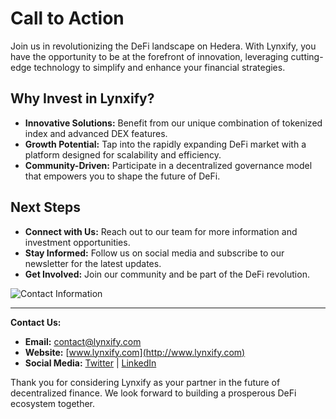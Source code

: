# Call to Action

Join us in revolutionizing the DeFi landscape on Hedera. With Lynxify, you have the opportunity to be at the forefront of innovation, leveraging cutting-edge technology to simplify and enhance your financial strategies.

## Why Invest in Lynxify?
- **Innovative Solutions:** Benefit from our unique combination of tokenized index and advanced DEX features.
- **Growth Potential:** Tap into the rapidly expanding DeFi market with a platform designed for scalability and efficiency.
- **Community-Driven:** Participate in a decentralized governance model that empowers you to shape the future of DeFi.

## Next Steps
- **Connect with Us:** Reach out to our team for more information and investment opportunities.
- **Stay Informed:** Follow us on social media and subscribe to our newsletter for the latest updates.
- **Get Involved:** Join our community and be part of the DeFi revolution.

![Contact Information](path/to/contact_information.png)

---

**Contact Us:**
- **Email:** contact@lynxify.com
- **Website:** [www.lynxify.com](http://www.lynxify.com)
- **Social Media:** [Twitter](https://twitter.com/lynxify) | [LinkedIn](https://linkedin.com/company/lynxify)

Thank you for considering Lynxify as your partner in the future of decentralized finance. We look forward to building a prosperous DeFi ecosystem together. 